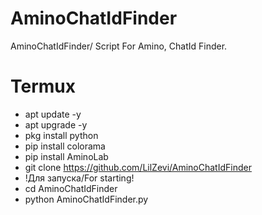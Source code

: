 # AminoChatIdFinder
AminoChatIdFinder/ Script For Amino, ChatId Finder.

# Termux
- apt update -y
- apt upgrade -y
- pkg install python
- pip install colorama
- pip install AminoLab
- git clone https://github.com/LilZevi/AminoChatIdFinder
- !Для запуска/For starting!
- cd AminoChatIdFinder
- python AminoChatIdFinder.py
